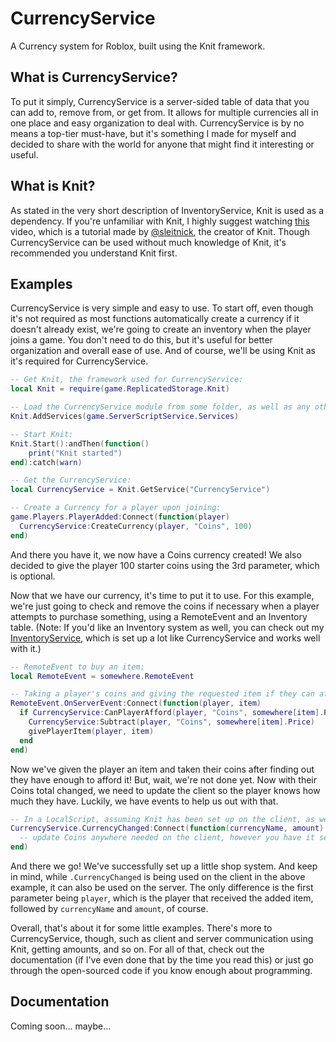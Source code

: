 # CurrencyService
A Currency system for Roblox, built using the Knit framework.

## What is CurrencyService?
To put it simply, CurrencyService is a server-sided table of data that you can add to, remove from, or get from. It allows for multiple currencies all in one place and easy organization to deal with. CurrencyService is by no means a top-tier must-have, but it's something I made for myself and decided to share with the world for anyone that might find it interesting or useful.

## What is Knit?
As stated in the very short description of InventoryService, Knit is used as a dependency. If you're unfamiliar with Knit, I highly suggest watching [this](https://www.youtube.com/watch?v=0Ty2ojfdOnA) video, which is a tutorial made by [@sleitnick](https://github.com/Sleitnick), the creator of Knit. Though CurrencyService can be used without much knowledge of Knit, it's recommended you understand Knit first.

## Examples
CurrencyService is very simple and easy to use. To start off, even though it's not required as most functions automatically create a currency if it doesn't already exist, we're going to create an inventory when the player joins a game. You don't need to do this, but it's useful for better organization and overall ease of use. And of course, we'll be using Knit as it's required for CurrencyService.
```lua
-- Get Knit, the framework used for CurrencyService:
local Knit = require(game.ReplicatedStorage.Knit)

-- Load the CurrencyService module from some folder, as well as any other modules you have:
Knit.AddServices(game.ServerScriptService.Services)

-- Start Knit:
Knit.Start():andThen(function()
	print("Knit started")
end):catch(warn)

-- Get the CurrencyService:
local CurrencyService = Knit.GetService("CurrencyService")

-- Create a Currency for a player upon joining:
game.Players.PlayerAdded:Connect(function(player)
  CurrencyService:CreateCurrency(player, "Coins", 100)
end)
```
And there you have it, we now have a Coins currency created! We also decided to give the player 100 starter coins using the 3rd parameter, which is optional.

Now that we have our currency, it's time to put it to use. For this example, we're just going to check and remove the coins if necessary when a player attempts to purchase something, using a RemoteEvent and an Inventory table. (Note: If you'd like an Inventory system as well, you can check out my [InventoryService](https://github.com/peterron03/InventoryService), which is set up a lot like CurrencyService and works well with it.)
```lua
-- RemoteEvent to buy an item:
local RemoteEvent = somewhere.RemoteEvent

-- Taking a player's coins and giving the requested item if they can afford it:
RemoteEvent.OnServerEvent:Connect(function(player, item)
  if CurrencyService:CanPlayerAfford(player, "Coins", somewhere[item].Price) then
    CurrencyService:Subtract(player, "Coins", somewhere[item].Price)
    givePlayerItem(player, item)
  end
end)
```
Now we've given the player an item and taken their coins after finding out they have enough to afford it! But, wait, we're not done yet. Now with their Coins total changed, we need to update the client so the player knows how much they have. Luckily, we have events to help us out with that.
```lua
-- In a LocalScript, assuming Knit has been set up on the client, as well:
CurrencyService.CurrencyChanged:Connect(function(currencyName, amount)
  -- update Coins anywhere needed on the client, however you have it set up
end)
```
And there we go! We've successfully set up a little shop system. And keep in mind, while `.CurrencyChanged` is being used on the client in the above example, it can also be used on the server. The only difference is the first parameter being `player`, which is the player that received the added item, followed by `currencyName` and `amount`, of course.

Overall, that's about it for some little examples. There's more to CurrencyService, though, such as client and server communication using Knit, getting amounts, and so on. For all of that, check out the documentation (if I've even done that by the time you read this) or just go through the open-sourced code if you know enough about programming.

## Documentation
Coming soon... maybe...
